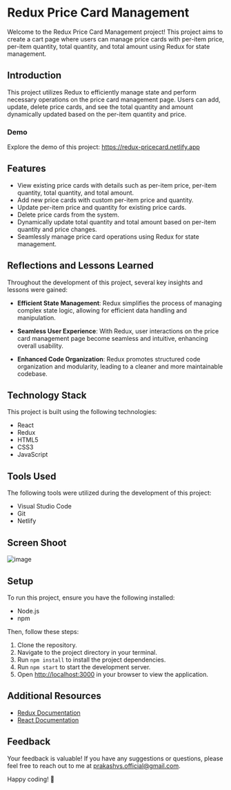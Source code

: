 # Redux Price Card Management

Welcome to the Redux Price Card Management project! This project aims to create a cart page where users can manage price cards with per-item price, per-item quantity, total quantity, and total amount using Redux for state management.

## Introduction

This project utilizes Redux to efficiently manage state and perform necessary operations on the price card management page. Users can add, update, delete price cards, and see the total quantity and amount dynamically updated based on the per-item quantity and price.

### Demo

Explore the demo of this project: https://redux-pricecard.netlify.app

## Features

- View existing price cards with details such as per-item price, per-item quantity, total quantity, and total amount.
- Add new price cards with custom per-item price and quantity.
- Update per-item price and quantity for existing price cards.
- Delete price cards from the system.
- Dynamically update total quantity and total amount based on per-item quantity and price changes.
- Seamlessly manage price card operations using Redux for state management.

## Reflections and Lessons Learned

Throughout the development of this project, several key insights and lessons were gained:

- **Efficient State Management**: Redux simplifies the process of managing complex state logic, allowing for efficient data handling and manipulation.

- **Seamless User Experience**: With Redux, user interactions on the price card management page become seamless and intuitive, enhancing overall usability.

- **Enhanced Code Organization**: Redux promotes structured code organization and modularity, leading to a cleaner and more maintainable codebase.

## Technology Stack

This project is built using the following technologies:

- React
- Redux
- HTML5
- CSS3
- JavaScript

## Tools Used

The following tools were utilized during the development of this project:

- Visual Studio Code
- Git
- Netlify

## Screen Shoot

![image](https://github.com/Prakash-V-S/Redux---Price-Card/assets/141955456/9e843cc7-034e-4f7e-aba4-e0796559a03e)

## Setup

To run this project, ensure you have the following installed:

- Node.js
- npm

Then, follow these steps:

1. Clone the repository.
2. Navigate to the project directory in your terminal.
3. Run `npm install` to install the project dependencies.
4. Run `npm start` to start the development server.
5. Open [http://localhost:3000](http://localhost:3000) in your browser to view the application.

## Additional Resources

- [Redux Documentation](https://redux.js.org/)
- [React Documentation](https://reactjs.org/docs/getting-started.html)

## Feedback

Your feedback is valuable! If you have any suggestions or questions, please feel free to reach out to me at [prakashvs.official@gmail.com](mailto:prakashvs.official@gmail.com).

Happy coding! 🚀
